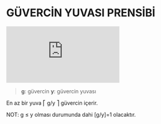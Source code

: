 # GÜVERCİN YUVASI PRENSİBİ
![first eqution](https://latex.codecogs.com/gif.latex?%5CLARGE%20g%2Cy%20%5C%2C%20%5C%2C%20%5Cepsilon%20%5C%2C%20Z%5E%7B&plus;%7D)

>**g**: güvercin
>**y**: güvercin yuvası

En az bir yuva ⎡ g/y ⎤ güvercin içerir.

NOT: g ≤ y olması durumunda dahi [g/y]=1 olacaktır.
